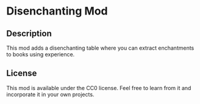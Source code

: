 # Disenchanting Mod

## Description

This mod adds a disenchanting table where you can extract enchantments to books using experience.

## License

This mod is available under the CC0 license. Feel free to learn from it and incorporate it in your own projects.
